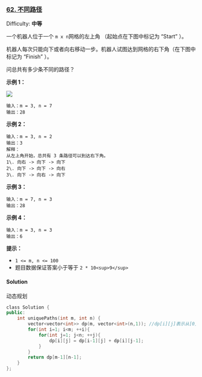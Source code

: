 ### [62\. 不同路径](https://leetcode-cn.com/problems/unique-paths/)

Difficulty: **中等**


一个机器人位于一个 `m x n`网格的左上角 （起始点在下图中标记为 “Start” ）。

机器人每次只能向下或者向右移动一步。机器人试图达到网格的右下角（在下图中标记为 “Finish” ）。

问总共有多少条不同的路径？

**示例 1：**

![](https://assets.leetcode.com/uploads/2018/10/22/robot_maze.png)

```
输入：m = 3, n = 7
输出：28
```

**示例 2：**

```
输入：m = 3, n = 2
输出：3
解释：
从左上角开始，总共有 3 条路径可以到达右下角。
1\. 向右 -> 向下 -> 向下
2\. 向下 -> 向下 -> 向右
3\. 向下 -> 向右 -> 向下
```

**示例 3：**

```
输入：m = 7, n = 3
输出：28
```

**示例 4：**

```
输入：m = 3, n = 3
输出：6
```

**提示：**

*   `1 <= m, n <= 100`
*   题目数据保证答案小于等于 `2 * 10<sup>9</sup>`


#### Solution

动态规划

```cpp
​class Solution {
public:
    int uniquePaths(int m, int n) {
        vector<vector<int>> dp(m, vector<int>(n,1)); //dp[i][j]表示从[0][0]到[i][j]的方法数
        for(int i=1; i<m; ++i){
            for(int j=1; j<n; ++j){
                dp[i][j] = dp[i-1][j] + dp[i][j-1];
            }
        }
        return dp[m-1][n-1];
    }
};
```